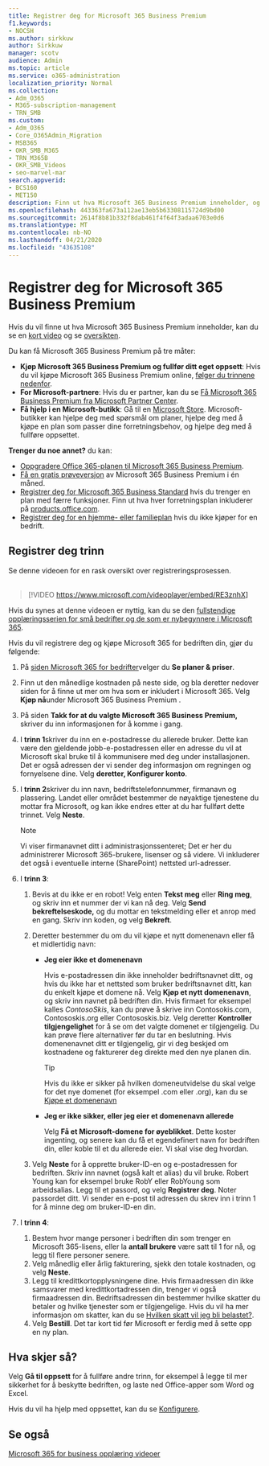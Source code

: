 ```yaml
---
title: Registrer deg for Microsoft 365 Business Premium
f1.keywords:
- NOCSH
ms.author: sirkkuw
author: Sirkkuw
manager: scotv
audience: Admin
ms.topic: article
ms.service: o365-administration
localization_priority: Normal
ms.collection:
- Adm_O365
- M365-subscription-management
- TRN_SMB
ms.custom:
- Adm_O365
- Core_O365Admin_Migration
- MSB365
- OKR_SMB_M365
- TRN_M365B
- OKR_SMB_Videos
- seo-marvel-mar
search.appverid:
- BCS160
- MET150
description: Finn ut hva Microsoft 365 Business Premium inneholder, og få trinnvis veiledning når du registrerer deg for Microsoft 365 Business Premium.
ms.openlocfilehash: 443363fa673a112ae13eb5b63308115724d9bd00
ms.sourcegitcommit: 2614f8b81b332f8dab461f4f64f3adaa6703e0d6
ms.translationtype: MT
ms.contentlocale: nb-NO
ms.lasthandoff: 04/21/2020
ms.locfileid: "43635108"
---
```

# <a name="sign-up-for-microsoft-365-business-premium"></a>Registrer deg for Microsoft 365 Business Premium

Hvis du vil finne ut hva Microsoft 365 Business Premium inneholder, kan du se en [kort video](https://go.microsoft.com/fwlink/?linkid=2109651) og se [oversikten](microsoft-365-business-overview.md).

Du kan få Microsoft 365 Business Premium på tre måter:
- **Kjøp Microsoft 365 Business Premium og fullfør ditt eget oppsett**: Hvis du vil kjøpe Microsoft 365 Business Premium online, [følger du trinnene nedenfor](#sign-up-steps).
- **For Microsoft-partnere**: Hvis du er partner, kan du se [Få Microsoft 365 Business Premium fra Microsoft Partner Center](get-microsoft-365-business.md).
- **Få hjelp i en Microsoft-butikk**: Gå til en [Microsoft Store](https://go.microsoft.com/fwlink/?linkid=2109652). Microsoft-butikker kan hjelpe deg med spørsmål om planer, hjelpe deg med å kjøpe en plan som passer dine forretningsbehov, og hjelpe deg med å fullføre oppsettet.

**Trenger du noe annet?** du kan:
- [Oppgradere Office 365-planen til Microsoft 365 Business Premium](migrate-to-microsoft-365-business.md).
- [Få en gratis prøveversjon](https://go.microsoft.com/fwlink/p/?linkid=2102309) av Microsoft 365 Business Premium i én måned.
- [Registrer deg for Microsoft 365 Business Standard](https://go.microsoft.com/fwlink/p/?LinkID=510935) hvis du trenger en plan med færre funksjoner. Finn ut hva hver forretningsplan inkluderer på [products.office.com](https://go.microsoft.com/fwlink/?linkid=2109397).
- [Registrer deg for en hjemme- eller familieplan](https://go.microsoft.com/fwlink/?linkid=2109398) hvis du ikke kjøper for en bedrift. 

## <a name="sign-up-steps"></a>Registrer deg trinn

Se denne videoen for en rask oversikt over registreringsprosessen.<br><br>

> [!VIDEO https://www.microsoft.com/videoplayer/embed/RE3znhX] 

Hvis du synes at denne videoen er nyttig, kan du se den [fullstendige opplæringsserien for små bedrifter og de som er nybegynnere i Microsoft 365](https://support.office.com/article/6ab4bbcd-79cf-4000-a0bd-d42ce4d12816).

Hvis du vil registrere deg og kjøpe Microsoft 365 for bedriften din, gjør du følgende:

1. På [siden Microsoft 365 for bedrifter](https://go.microsoft.com/fwlink/?linkid=2109654)velger du **Se planer & priser**. 
2. Finn ut den månedlige kostnaden på neste side, og bla deretter nedover siden for å finne ut mer om hva som er inkludert i Microsoft 365. Velg **Kjøp nå**under Microsoft 365 Business Premium .
3. På siden **Takk for at du valgte Microsoft 365 Business Premium,** skriver du inn informasjonen for å komme i gang.
4. I **trinn 1**skriver du inn en e-postadresse du allerede bruker. Dette kan være den gjeldende jobb-e-postadressen eller en adresse du vil at Microsoft skal bruke til å kommunisere med deg under installasjonen. Det er også adressen der vi sender deg informasjon om regningen og fornyelsene dine. Velg **deretter, Konfigurer konto**.
5. I **trinn 2**skriver du inn navn, bedriftstelefonnummer, firmanavn og plassering. Landet eller området bestemmer de nøyaktige tjenestene du mottar fra Microsoft, og kan ikke endres etter at du har fullført dette trinnet. Velg **Neste**.
    > [!NOTE]
    > Vi viser firmanavnet ditt i administrasjonssenteret; Det er her du administrerer Microsoft 365-brukere, lisenser og så videre. Vi inkluderer det også i eventuelle interne (SharePoint) nettsted url-adresser.
6. I **trinn 3**:

    1. Bevis at du ikke er en robot! Velg enten **Tekst meg** eller **Ring meg**, og skriv inn et nummer der vi kan nå deg. Velg **Send bekreftelseskode,** og du mottar en tekstmelding eller et anrop med en gang. Skriv inn koden, og velg **Bekreft**.
    2. Deretter bestemmer du om du vil kjøpe et nytt domenenavn eller få et midlertidig navn:

        - **Jeg eier ikke et domenenavn** 
        
            Hvis e-postadressen din ikke inneholder bedriftsnavnet ditt, og hvis du ikke har et nettsted som bruker bedriftsnavnet ditt, kan du enkelt kjøpe et domene nå. Velg **Kjøp et nytt domenenavn**, og skriv inn navnet på bedriften din. Hvis firmaet for eksempel kalles *ContosoSkis*, kan du prøve å skrive inn Contosokis.com, Contososkis.org eller Contososkis.biz. Velg deretter **Kontroller tilgjengelighet** for å se om det valgte domenet er tilgjengelig. Du kan prøve flere alternativer før du tar en beslutning. Hvis domenenavnet ditt er tilgjengelig, gir vi deg beskjed om kostnadene og fakturerer deg direkte med den nye planen din. 
       
            > [!TIP]
            > Hvis du ikke er sikker på hvilken domeneutvidelse du skal velge for det nye domenet (for eksempel .com eller .org), kan du se [Kjøpe et domenenavn](https://go.microsoft.com/fwlink/?linkid=2109700)
        
        - **Jeg er ikke sikker, eller jeg eier et domenenavn allerede** 
        
             Velg **Få et Microsoft-domene for øyeblikket**. Dette koster ingenting, og senere kan du få et egendefinert navn for bedriften din, eller koble til et du allerede eier. Vi skal vise deg hvordan.

    3. Velg **Neste** for å opprette bruker-ID-en og e-postadressen for bedriften. Skriv inn navnet (også kalt et alias) du vil bruke. Robert Young kan for eksempel bruke RobY eller RobYoung som arbeidsalias. Legg til et passord, og velg **Registrer deg**. Noter passordet ditt. Vi sender en e-post til adressen du skrev inn i trinn 1 for å minne deg om bruker-ID-en din.
7. I **trinn 4**: 

    1. Bestem hvor mange personer i bedriften din som trenger en Microsoft 365-lisens, eller la **antall brukere** være satt til 1 for nå, og legg til flere personer senere. 
    2. Velg månedlig eller årlig fakturering, sjekk den totale kostnaden, og velg **Neste**. 
    3. Legg til kredittkortopplysningene dine. Hvis firmaadressen din ikke samsvarer med kredittkortadressen din, trenger vi også firmaadressen din. Bedriftsadressen din bestemmer hvilke skatter du betaler og hvilke tjenester som er tilgjengelige. Hvis du vil ha mer informasjon om skatter, kan du se [Hvilken skatt vil jeg bli belastet?](https://go.microsoft.com/fwlink/?linkid=2109701).
    4. Velg **Bestill**. Det tar kort tid før Microsoft er ferdig med å sette opp en ny plan.

## <a name="whats-next"></a>Hva skjer så?

Velg **Gå til oppsett** for å fullføre andre trinn, for eksempel å legge til mer sikkerhet for å beskytte bedriften, og laste ned Office-apper som Word og Excel.

Hvis du vil ha hjelp med oppsettet, kan du se [Konfigurere](set-up.md).

## <a name="see-also"></a>Se også

[Microsoft 365 for business opplæring videoer](https://support.office.com/article/6ab4bbcd-79cf-4000-a0bd-d42ce4d12816)
